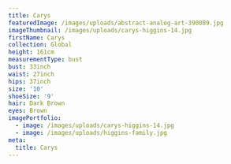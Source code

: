 ```yaml
---
title: Carys
featuredImage: /images/uploads/abstract-analog-art-390089.jpg
imageThumbnail: /images/uploads/carys-higgins-14.jpg
firstName: Carys
collection: Global
height: 161cm
measurementType: bust
bust: 33inch
waist: 27inch
hips: 37inch
size: '10'
shoeSize: '9'
hair: Dark Brown
eyes: Brown
imagePortfolio:
  - image: /images/uploads/carys-higgins-14.jpg
  - image: /images/uploads/higgins-family.jpg
meta:
  title: Carys
---
```


